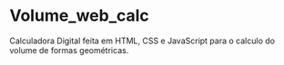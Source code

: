 # Volume_web_calc
Calculadora Digital feita em HTML, CSS e JavaScript para o calculo do volume de formas geométricas.
